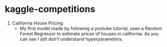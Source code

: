 # kaggle-competitions
1. California House Pricing
   - My first model made by following a youtube tutorial, uses a Random Forest Regressor to estimate prices of houses in california. As you can see I still don't understand hyperparameters.

